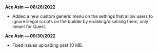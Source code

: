 **Ace Asin — 08/26/2022**

- Added a new custom generic menu on the settings that allow users to ignore illegal scripts on the builder by enabling/disabling them, only meant for Quest.

**Ace Asin — 09/30/2022**

- Fixed issues uploading past 10 MB.
